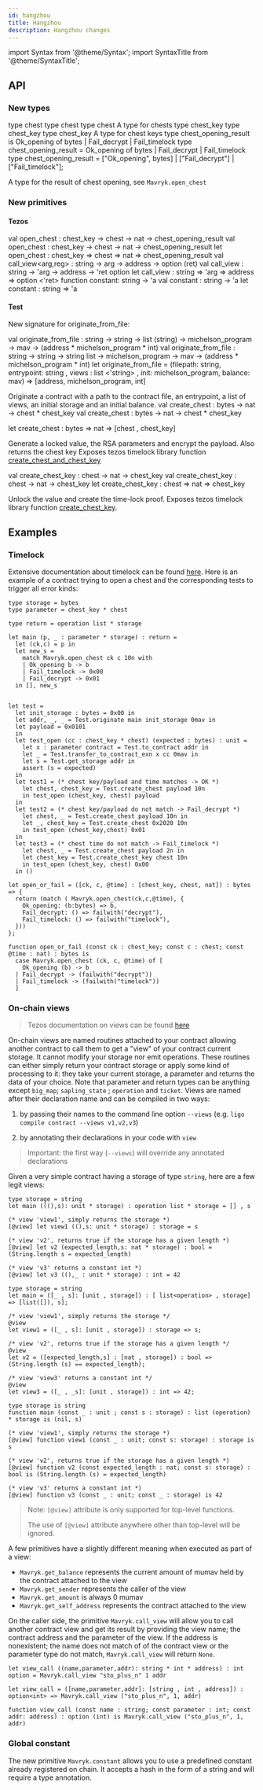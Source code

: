 ```yaml
---
id: hangzhou
title: Hangzhou
description: Hangzhou changes
---
```


import Syntax from '@theme/Syntax';
import SyntaxTitle from '@theme/SyntaxTitle';


## API

### New types
<SyntaxTitle syntax="pascaligo">
type chest
</SyntaxTitle>
<SyntaxTitle syntax="cameligo">
type chest
</SyntaxTitle>

<SyntaxTitle syntax="jsligo">
type chest
</SyntaxTitle>
A type for chests
<SyntaxTitle syntax="pascaligo">
type chest_key
</SyntaxTitle>
<SyntaxTitle syntax="cameligo">
type chest_key
</SyntaxTitle>

<SyntaxTitle syntax="jsligo">
type chest_key
</SyntaxTitle>
A type for chest keys

<SyntaxTitle syntax="pascaligo">
type chest_opening_result is
    Ok_opening of bytes
  | Fail_decrypt
  | Fail_timelock
</SyntaxTitle>
<SyntaxTitle syntax="cameligo">
type chest_opening_result =
    Ok_opening of bytes
  | Fail_decrypt
  | Fail_timelock
</SyntaxTitle>

<SyntaxTitle syntax="jsligo">
type chest_opening_result =
   ["Ok_opening", bytes]
 | ["Fail_decrypt"]
 | ["Fail_timelock"];
</SyntaxTitle>

A type for the result of chest opening, see `Mavryk.open_chest`

### New primitives

#### Tezos

<SyntaxTitle syntax="pascaligo">
val open_chest : chest_key -> chest -> nat -> chest_opening_result
</SyntaxTitle>
<SyntaxTitle syntax="cameligo">
val open_chest : chest_key -> chest -> nat -> chest_opening_result
</SyntaxTitle>

<SyntaxTitle syntax="jsligo">
let open_chest : chest_key => chest => nat => chest_opening_result
</SyntaxTitle>

<SyntaxTitle syntax="pascaligo">
val call_view&lt;arg,reg&gt; : string -> arg -> address -> option (ret)
</SyntaxTitle>
<SyntaxTitle syntax="cameligo">
val call_view : string -> 'arg -> address -> 'ret option
</SyntaxTitle>

<SyntaxTitle syntax="jsligo">
let call_view : string => 'arg => address => option &lt;&apos;ret&gt;
</SyntaxTitle>

<SyntaxTitle syntax="pascaligo">
function constant: string -> 'a
</SyntaxTitle>
<SyntaxTitle syntax="cameligo">
val constant : string -> 'a
</SyntaxTitle>

<SyntaxTitle syntax="jsligo">
let constant : string => 'a
</SyntaxTitle>

#### Test

New signature for originate_from_file:

<SyntaxTitle syntax="pascaligo">
val originate_from_file : string -> string -> list (string) -> michelson_program -> mav -> (address * michelson_program * int)
</SyntaxTitle>
<SyntaxTitle syntax="cameligo">
val originate_from_file : string -> string -> string list -> michelson_program -> mav -> (address * michelson_program * int)
</SyntaxTitle>

<SyntaxTitle syntax="jsligo">
let originate_from_file = (filepath: string, entrypoint: string , views : list &lt;&apos;string&gt; , init: michelson_program, balance: mav) => [address, michelson_program, int]
</SyntaxTitle>

Originate a contract with a path to the contract file, an entrypoint, a list of views, an initial storage and an initial balance.
<SyntaxTitle syntax="pascaligo">
val create_chest : bytes -> nat -> chest * chest_key
</SyntaxTitle>
<SyntaxTitle syntax="cameligo">
val create_chest : bytes -> nat -> chest * chest_key
</SyntaxTitle>

<SyntaxTitle syntax="jsligo">
let create_chest : bytes => nat => [chest , chest_key]
</SyntaxTitle>

Generate a locked value, the RSA parameters and encrypt the payload. Also returns the chest key
Exposes tezos timelock library function [create_chest_and_chest_key](https://gitlab.com/tezos/tezos/-/blob/v11-release/src/lib_crypto/timelock.mli#L197)

<SyntaxTitle syntax="pascaligo">
val create_chest_key : chest -> nat -> chest_key
</SyntaxTitle>
<SyntaxTitle syntax="cameligo">
val create_chest_key : chest -> nat -> chest_key
</SyntaxTitle>

<SyntaxTitle syntax="jsligo">
let create_chest_key : chest => nat => chest_key
</SyntaxTitle>

Unlock the value and create the time-lock proof.
Exposes tezos timelock library function [create_chest_key](https://gitlab.com/tezos/tezos/-/blob/v11-release/src/lib_crypto/timelock.mli#L201).

## Examples

### Timelock

Extensive documentation about timelock can be found [here](https://tezos.gitlab.io/alpha/timelock.html#timelock).
Here is an example of a contract trying to open a chest and the corresponding tests to trigger all error kinds:

<Syntax test-ligo syntax="cameligo">

```cameligo skip
type storage = bytes
type parameter = chest_key * chest

type return = operation list * storage

let main (p, _ : parameter * storage) : return =
  let (ck,c) = p in
  let new_s =
    match Mavryk.open_chest ck c 10n with
    | Ok_opening b -> b
    | Fail_timelock -> 0x00
    | Fail_decrypt -> 0x01
  in [], new_s


let test =
  let init_storage : bytes = 0x00 in
  let addr, _, _ = Test.originate main init_storage 0mav in
  let payload = 0x0101
  in
  let test_open (cc : chest_key * chest) (expected : bytes) : unit =
    let x : parameter contract = Test.to_contract addr in
    let _ = Test.transfer_to_contract_exn x cc 0mav in
    let s = Test.get_storage addr in
    assert (s = expected)
  in
  let test1 = (* chest key/payload and time matches -> OK *)
    let chest, chest_key = Test.create_chest payload 10n
    in test_open (chest_key, chest) payload
  in
  let test2 = (* chest key/payload do not match -> Fail_decrypt *)
    let chest, _ = Test.create_chest payload 10n in
    let _, chest_key = Test.create_chest 0x2020 10n
    in test_open (chest_key,chest) 0x01
  in
  let test3 = (* chest time do not match -> Fail_timelock *)
    let chest, _ = Test.create_chest payload 2n in
    let chest_key = Test.create_chest_key chest 10n
    in test_open (chest_key, chest) 0x00
  in ()

```

<!-- TODO TRANSLATE THE CONTRACT ABOVE :) and add test-ligo in the code block arg -->
</Syntax>
<Syntax syntax="jsligo">

```jsligo skip
let open_or_fail = ([ck, c, @time] : [chest_key, chest, nat]) : bytes => {
  return (match ( Mavryk.open_chest(ck,c,@time), {
    Ok_opening: (b:bytes) => b,
    Fail_decrypt: () => failwith("decrypt"),
    Fail_timelock: () => failwith("timelock"),
  }))
};
```

</Syntax>

<Syntax syntax="pascaligo">

```pascaligo skip
function open_or_fail (const ck : chest_key; const c : chest; const @time : nat) : bytes is
  case Mavryk.open_chest (ck, c, @time) of [
    Ok_opening (b) -> b
  | Fail_decrypt -> (failwith("decrypt"))
  | Fail_timelock -> (failwith("timelock"))
  ]
```

</Syntax>

### On-chain views

> Tezos documentation on views can be found [here](https://tezos.gitlab.io/011/michelson.html#operations-on-views)

On-chain views are named routines attached to your contract allowing
another contract to call them to get a "view" of your contract current
storage. It cannot modify your storage nor emit operations.  These
routines can either simply return your contract storage or apply some
kind of processing to it: they take your current storage, a parameter
and returns the data of your choice. Note that parameter and return
types can be anything except `big_map`; `sapling_state` ; `operation`
and `ticket`.  Views are named after their declaration name and can be
compiled in two ways:

1. by passing their names to the command line option `--views`
   (e.g. `ligo compile contract --views v1,v2,v3`)

2. by annotating their declarations in your code with `view`

> Important: the first way (`--views`) will override any annotated
> declarations

Given a very simple contract having a storage of type `string`, here
are a few legit views:

<Syntax syntax="cameligo">

```cameligo group=views
type storage = string
let main (((),s): unit * storage) : operation list * storage = [] , s

(* view 'view1', simply returns the storage *)
[@view] let view1 ((),s: unit * storage) : storage = s

(* view 'v2', returns true if the storage has a given length *)
[@view] let v2 (expected_length,s: nat * storage) : bool = (String.length s = expected_length)

(* view 'v3' returns a constant int *)
[@view] let v3 ((),_ : unit * storage) : int = 42
```

</Syntax>
<Syntax syntax="jsligo">

```jsligo group=views
type storage = string
let main = ([_ , s]: [unit , storage]) : [ list<operation> , storage] => [list([]), s];

/* view 'view1', simply returns the storage */
@view
let view1 = ([_ , s]: [unit , storage]) : storage => s;

/* view 'v2', returns true if the storage has a given length */
@view
let v2 = ([expected_length,s] : [nat , storage]) : bool => (String.length (s) == expected_length);

/* view 'view3' returns a constant int */
@view
let view3 = ([_ , _s]: [unit , storage]) : int => 42;
```

</Syntax>

<Syntax syntax="pascaligo">

```pascaligo group=views
type storage is string
function main (const _ : unit ; const s : storage) : list (operation) * storage is (nil, s)

(* view 'view1', simply returns the storage *)
[@view] function view1 (const _ : unit; const s: storage) : storage is s

(* view 'v2', returns true if the storage has a given length *)
[@view] function v2 (const expected_length : nat; const s: storage) : bool is (String.length (s) = expected_length)

(* view 'v3' returns a constant int *)
[@view] function v3 (const _ : unit; const _ : storage) is 42
```

</Syntax>

> Note: `[@view]` attribute is only supported for top-level functions.
>
> The use of `[@view]` attribute anywhere other than top-level will be ignored.

A few primitives have a slightly different meaning when executed as part of a view:

- `Mavryk.get_balance` represents the current amount of mumav held by the contract attached to the view
- `Mavryk.get_sender` represents the caller of the view
- `Mavryk.get_amount` is always 0 mumav
- `Mavryk.get_self_address` represents the contract attached to the view

On the caller side, the primitive `Mavryk.call_view` will allow you to call another contract view and get its result by providing the view name; the contract address and the parameter of the view. If the address is nonexistent; the name does not match of of the contract
view or the parameter type do not match, `Mavryk.call_view` will return `None`.

<Syntax syntax="cameligo">

```cameligo group=views
let view_call ((name,parameter,addr): string * int * address) : int option = Mavryk.call_view "sto_plus_n" 1 addr
```

</Syntax>
<Syntax syntax="jsligo">

```jsligo group=views
let view_call = ([name,parameter,addr]: [string , int , address]) : option<int> => Mavryk.call_view ("sto_plus_n", 1, addr)
```

</Syntax>
<Syntax syntax="pascaligo">

```pascaligo group=views
function view_call (const name : string; const parameter : int; const addr: address) : option (int) is Mavryk.call_view ("sto_plus_n", 1, addr)
```

</Syntax>

### Global constant

The new primitive `Mavryk.constant` allows you to use a predefined
constant already registered on chain.  It accepts a hash in the form
of a string and will require a type annotation.
